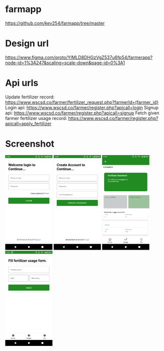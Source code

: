 # farmapp

https://github.com/kev254/farmapp/tree/master

# Design url

https://www.figma.com/proto/YlMLD8DHGzVgZ537u6fp54/farmerapp?node-id=1%3A247&scaling=scale-down&page-id=0%3A1

# Api urls
Update fertilizer record: https://www.wscsd.co/farmer/fertilizer_request.php?farmerId={farmer_id}
Login api: https://www.wscsd.co/farmer/register.php?apicall=login
Signup api: https://www.wscsd.co/farmer/register.php?apicall=signup
Fetch given farmer fertilizer usage record: https://www.wscsd.co/farmer/register.php?apicall=apply_fertilizer

# Screenshot



 <img src="https://github.com/kev254/farmapp/blob/master/s1.png" width="30%" title="hover text">
  <img src="https://github.com/kev254/farmapp/blob/master/s2.png" width="30%" title="hover text">
  <img src="https://github.com/kev254/farmapp/blob/master/s3.png" width="30%" title="hover text">
  <img src="https://github.com/kev254/farmapp/blob/master/s4.png
" width="30%" title="hover text">


